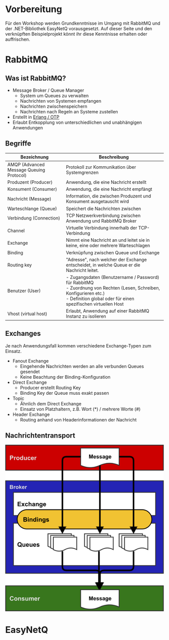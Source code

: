 # Vorbereitung

Für den Workshop werden Grundkenntnisse im Umgang mit RabbitMQ und der .NET-Bibliothek EasyNetQ vorausgesetzt.
Auf dieser Seite und den verknüpften Beispielprojekt könnt ihr diese Kenntnisse erhalten oder auffrischen.

# RabbitMQ
## Was ist RabbitMQ?
- Message Broker / Queue Manager
    - System um Queues zu verwalten
    - Nachrichten von Systemen empfangen
    - Nachrichten zwischenspeichern
    - Nachrichten nach Regeln an Systeme zustellen
- Erstellt in <a href="https://de.wikipedia.org/w/index.php?title=Erlang_(Programmiersprache)" target="_blank"> Erlang / OTP</a>
- Erlaubt Entkopplung von unterschiedlichen und unabhängigen Anwendungen

## Begriffe

Bezeichnung | Beschreibung
------------ | -------------
AMQP (Advanced Message Queuing Protocol) | Protokoll zur Kommunikation über Systemgrenzen
Produzent (Producer) | Anwendung, die eine Nachricht erstellt
Konsument (Consumer) | Anwendung, die eine Nachricht empfängt
Nachricht (Message) | Information, die zwischen Produzent und Konsument ausgetauscht wird
Warteschlange (Queue) | Speichert die Nachrichten zwischen
Verbindung (Connection) | TCP Netzwerkverbindung zwischen Anwendung und RabbitMQ Broker
Channel | Virtuelle Verbindung innerhalb der TCP-Verbindung
Exchange | Nimmt eine Nachricht an und leitet sie in keine, eine oder mehrere Warteschlagen
Binding | Verknüpfung zwischen Queue und Exchange
Routing key | "Adresse", nach welcher der Exchange entscheidet, in welche Queue er die Nachricht leitet.
Benutzer (User) | - Zugangsdaten (Benutzername / Password) für RabbitMQ <br/>- Zuordnung von Rechten (Lesen, Schreiben, Konfigurieren etc.) <br/>- Definition global oder für einen spezifischen virtuellen Host
Vhost (virtual host) | Erlaubt, Anwendung auf einer RabbitMQ Instanz zu isolieren


## Exchanges
Je nach Anwendungsfall kommen verschiedene Exchange-Typen zum Einsatz.
- Fanout Exchange
    - Eingehende Nachrichten werden an alle verbunden Queues gesendet
    - Keine Beachtung der Binding-Konfiguration
- Direct Exchange
    - Producer erstellt Routing Key
    - Binding Key der Queue muss exakt passen
- Topic
    - Ähnlich dem Direct Exchange
    - Einsatz von Platzhaltern, z.B. Wort (*) / mehrere Worte (#)
- Header Exchange
    - Routing anhand von Headerinformationen der Nachricht

## Nachrichtentransport

<img src="../images/MessageFlow.png" alt="Übersicht Nachrichtentransport" />
 
# EasyNetQ
